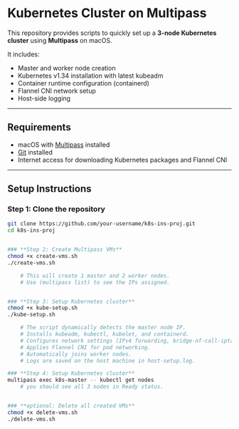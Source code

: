 # Kubernetes Cluster on Multipass

This repository provides scripts to quickly set up a **3-node Kubernetes cluster** using **Multipass** on macOS.  

It includes:

- Master and worker node creation
- Kubernetes v1.34 installation with latest kubeadm
- Container runtime configuration (containerd)
- Flannel CNI network setup
- Host-side logging

---

## **Requirements**

- macOS with [Multipass](https://multipass.run/) installed
- [Git](https://git-scm.com/) installed
- Internet access for downloading Kubernetes packages and Flannel CNI

---

## **Setup Instructions**

### **Step 1: Clone the repository**

```bash
git clone https://github.com/your-username/k8s-ins-proj.git
cd k8s-ins-proj


### **Step 2: Create Multipass VMs**
chmod +x create-vms.sh
./create-vms.sh

    # This will create 1 master and 2 worker nodes.
    # Use (multipass list) to see the IPs assigned.


### **Step 3: Setup Kubernetes cluster**
chmod +x kube-setup.sh
./kube-setup.sh

    # The script dynamically detects the master node IP.
    # Installs kubeadm, kubectl, kubelet, and containerd.
    # Configures network settings (IPv4 forwarding, bridge-nf-call-iptables).
    # Applies Flannel CNI for pod networking.
    # Automatically joins worker nodes.
    # Logs are saved on the host machine in host-setup.log.

### **Step 4: Setup Kubernetes cluster**
multipass exec k8s-master -- kubectl get nodes
    # you should see all 3 nodes in Ready status.


### **optional: Delete all created VMs**
chmod +x delete-vms.sh
./delete-vms.sh